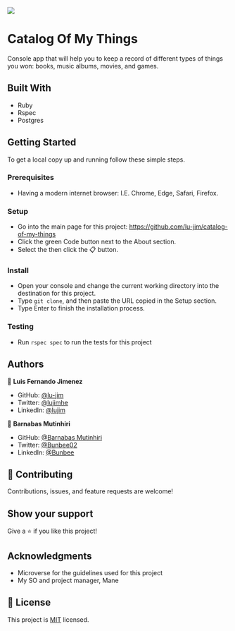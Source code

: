 ![](https://img.shields.io/badge/Microverse-blueviolet)

# Catalog Of My Things
Console app that will help you to keep a record of different types of things you won: books, music albums, movies, and games.
## Built With

- Ruby
- Rspec
- Postgres

## Getting Started
To get a local copy up and running follow these simple steps.
### Prerequisites
- Having a modern internet browser: I.E. Chrome, Edge, Safari, Firefox.
### Setup
- Go into the main page for this project: https://github.com/lu-jim/catalog-of-my-things
- Click the green Code button next to the About section.
- Select the then click the 📋 button.
### Install
- Open your console and change the current working directory into the destination for this project.
- Type `git clone`, and then paste the URL copied in the Setup section.
- Type Enter to finish the installation process.

### Testing
- Run `rspec spec` to run the tests for this project
## Authors

👤 **Luis Fernando Jimenez**

- GitHub: [@lu-jim](https://github.com/lu-jim)
- Twitter: [@lujimhe](https://twitter.com/lujimhe)
- LinkedIn: [@lujim](https://www.linkedin.com/in/lujim/)

👤 **Barnabas Mutinhiri**

- GitHub: [@Barnabas Mutinhiri](https://github.com/mutinhiri)
- Twitter: [@Bunbee02](https://twitter.com/Bunbee02)
- LinkedIn: [@Bunbee](https://linkedin.com/in/linkedinhandle)

## 🤝 Contributing

Contributions, issues, and feature requests are welcome!

## Show your support

Give a ⭐️ if you like this project!
## Acknowledgments

- Microverse for the guidelines used for this project
- My SO and project manager, Mane
## 📝 License

This project is [MIT](./LICENSE) licensed.
